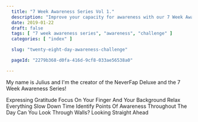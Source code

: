 ```yaml
---
  title: "7 Week Awareness Series Vol 1."
  description: "Improve your capacity for awareness with our 7 Week Awareness Series."
  date: 2019-01-22
  draft: false
  tags: [ "7 week awareness series", "awareness", "challenge" ]
  categories: [ "index" ]

  slug: "twenty-eight-day-awareness-challenge"

  pageId: "2279b368-d0fa-416d-9cf8-033ae56538a0"

---
```


My name is Julius and I'm the creator of the NeverFap Deluxe and the 7 Week Awareness Series!


Expressing Gratitude
Focus On Your Finger And Your Background
Relax Everything
Slow Down Time
Identify Points Of Awareness Throughout The Day
Can You Look Through Walls?
Looking Straight Ahead
